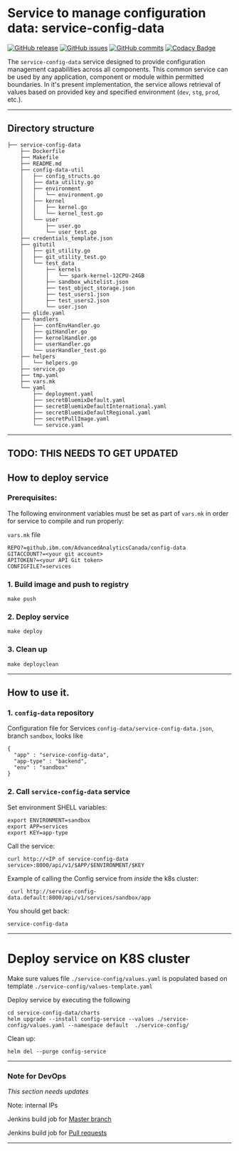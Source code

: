 # Service to manage configuration data: service-config-data

[![GitHub release](https://img.shields.io/github/release/OlegGorj/service-config-data.svg)](https://github.com/OlegGorj/service-config-data/releases)
[![GitHub issues](https://img.shields.io/github/issues/OlegGorj/service-config-data.svg)](https://github.com/OlegGorj/service-config-data/issues)
[![GitHub commits](https://img.shields.io/github/commits-since/SubtitleEdit/subtitleedit/0.0.1.svg)](https://github.com/OlegGorj/service-config-data/commits)
[![Codacy Badge](https://api.codacy.com/project/badge/Grade/1818748c6ba745ce97bb43ab6dbbfd2c)](https://www.codacy.com/app/OlegGorj/service-config-data?utm_source=github.com&amp;utm_medium=referral&amp;utm_content=OlegGorj/service-config-data&amp;utm_campaign=Badge_Grade)


The `service-config-data` service designed to provide configuration management capabilities across all components. This common service can be used by any application, component or module within permitted boundaries. In it's present implementation, the service allows retrieval of values based on provided key and specified environment (`dev`, `stg`, `prod`, etc.).

---

## Directory structure

```
├── service-config-data
    ├── Dockerfile
    ├── Makefile
    ├── README.md
    ├── config-data-util
    │   ├── config_structs.go
    │   ├── data_utility.go
    │   ├── environment
    │   │   └── environment.go
    │   ├── kernel
    │   │   ├── kernel.go
    │   │   └── kernel_test.go
    │   └── user
    │       ├── user.go
    │       └── user_test.go
    ├── credentials_template.json
    ├── gitutil
    │   ├── git_utility.go
    │   ├── git_utility_test.go
    │   └── test_data
    │       ├── kernels
    │       │   └── spark-kernel-12CPU-24GB
    │       ├── sandbox_whitelist.json
    │       ├── test_object_storage.json
    │       ├── test_users1.json
    │       ├── test_users2.json
    │       └── user.json
    ├── glide.yaml
    ├── handlers
    │   ├── confEnvHandler.go
    │   ├── gitHandler.go
    │   ├── kernelHandler.go
    │   ├── userHandler.go
    │   └── userHandler_test.go
    ├── helpers
    │   └── helpers.go
    ├── service.go
    ├── tmp.yaml
    ├── vars.mk
    └── yaml
        ├── deployment.yaml
        ├── secretBluemixDefault.yaml
        ├── secretBluemixDefaultInternational.yaml
        ├── secretBluemixDefaultRegional.yaml
        ├── secretPullImage.yaml
        └── service.yaml
```
---
## TODO: THIS NEEDS TO GET UPDATED
## How to deploy service

### Prerequisites:

The following environment variables must be set as part of `vars.mk` in order for service to compile and run properly:

`vars.mk` file

```
REPO?=github.ibm.com/AdvancedAnalyticsCanada/config-data
GITACCOUNT?=<your git account>
APITOKEN?=<your API Git token>
CONFIGFILE?=services
```

### 1. Build image and push to registry

```
make push
```

### 2. Deploy service

```
make deploy
```

### 3. Clean up

```
make deployclean
```

---
## How to use it.


### 1. `config-data` repository

Configuration file for Services `config-data/service-config-data.json`, branch `sandbox`, looks like

```
{
  "app" : "service-config-data",
  "app-type" : "backend",
  "env" : "sandbox"
}
```

### 2. Call `service-config-data` service

Set environment SHELL variables:

```
export ENVIRONMENT=sandbox
export APP=services
export KEY=app-type
```

Call the service:

```
curl http://<IP of service-config-data service>:8000/api/v1/$APP/$ENVIRONMENT/$KEY
```

Example of calling the Config service from *inside* the k8s cluster:

```
 curl http://service-config-data.default:8000/api/v1/services/sandbox/app
```
You should get back:

```
service-config-data
```
---

# Deploy service on K8S cluster

Make sure values file `./service-config/values.yaml` is populated based on template `./service-config/values-template.yaml`

Deploy service by executing the following

```
cd service-config-data/charts
helm upgrade --install config-service --values ./service-config/values.yaml --namespace default  ./service-config/
```


Clean up:

```
helm del --purge config-service
```


---
### Note for DevOps

*This section needs updates*

Note: internal IPs

Jenkins build job for [Master branch](http://10.0.0.11:8080/job/service-config_master/)

Jenkins build job for [Pull requests](http://10.0.0.11:8080/job/service-config_pr/)

---
